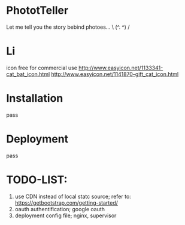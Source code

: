 # PhototTeller

Let me tell you the story bebind photoes... \ (^. ^) /

# Li

icon free for commercial use
http://www.easyicon.net/1133341-cat_bat_icon.html
http://www.easyicon.net/1141870-gift_cat_icon.html

# Installation
pass

# Deployment
pass

# TODO-LIST:
1. use CDN instead of local statc source;  refer to: https://getbootstrap.com/getting-started/
2. oauth authentification; google oauth
3. deployment config file; nginx, supervisor
